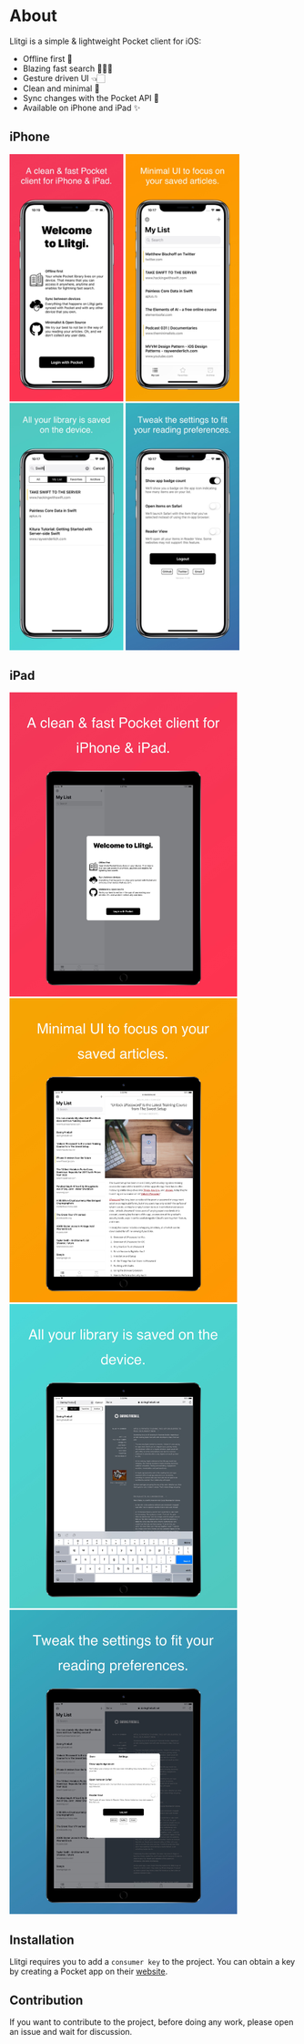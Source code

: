 # About

Llitgi is a simple & lightweight Pocket client for iOS:

- Offline first 📲
- Blazing fast search 🕵🏻‍♂️
- Gesture driven UI 👈🏻
- Clean and minimal 🌱
- Sync changes with the Pocket API 🚀
- Available on iPhone and iPad ✨

## iPhone
<p>
  <img src="Screenshots/iPhone_X/1.jpg" width="200" />
  <img src="Screenshots/iPhone_X/2.jpg" width="200" /> 
  <img src="Screenshots/iPhone_X/3.jpg" width="200" />
  <img src="Screenshots/iPhone_X/4.jpg" width="200" />
</p>

## iPad
<p>
  <img src="Screenshots/iPad_Pro/1.jpg" width="400" />
  <img src="Screenshots/iPad_Pro/2.jpg" width="400" /> 
  <img src="Screenshots/iPad_Pro/3.jpg" width="400" />
  <img src="Screenshots/iPad_Pro/4.jpg" width="400" />
</p>

## Installation

Llitgi requires you to add a `consumer key` to the project. You can obtain a key by creating a Pocket app on their [website](https://getpocket.com/developer/apps/new.php).

## Contribution

If you want to contribute to the project, before doing any work, please open an issue and wait for discussion.
